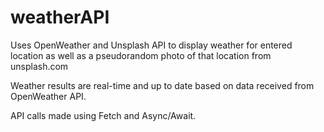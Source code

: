 # weatherAPI
Uses OpenWeather and Unsplash API to display weather for entered location as well as a pseudorandom photo of that location from unsplash.com 

Weather results are real-time and up to date based on data received from OpenWeather API.

API calls made using Fetch and Async/Await.
